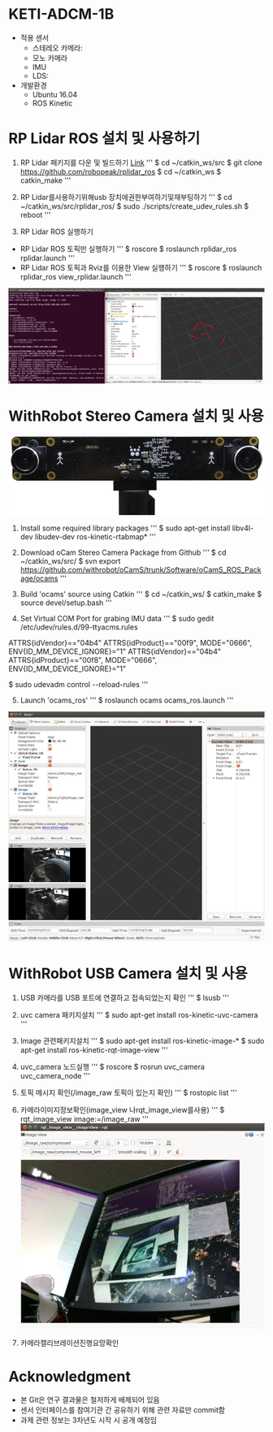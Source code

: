# KETI-ADCM-1B
- 적용 센서
	- 스테레오 카메라:
	- 모노 카메라
	- IMU
	- LDS: 
- 개발환경
	- Ubuntu 16.04
	- ROS Kinetic

	
# RP Lidar ROS 설치 및 사용하기

1. RP Lidar 패키지를 다운 및 빌드하기 [Link](https://github.com/robopeak/rplidar_ros)
'''
$ cd ~/catkin_ws/src
$ git clone https://github.com/robopeak/rplidar_ros
$ cd ~/catkin_ws
$ catkin_make
'''

2. RP Lidar를사용하기위해usb 장치에권한부여하기및재부팅하기
'''
$ cd ~/catkin_ws/src/rplidar_ros/
$ sudo ./scripts/create_udev_rules.sh
$ reboot
'''

3. RP Lidar ROS 실행하기
- RP Lidar ROS 토픽만 실행하기
'''
$ roscore
$ roslaunch rplidar_ros rplidar.launch
'''
- RP Lidar ROS 토픽과 Rviz를 이용한 View 실행하기
'''
$ roscore
$ roslaunch rplidar_ros view_rplidar.launch
'''

![rplidar_ros_rviz](README_img/rplidar.png)


# WithRobot Stereo Camera 설치 및 사용

![ocam_stereo](README_img/stereo_camera_1.png)

1. Install some required library packages
'''
$ sudo apt-get install libv4l-dev libudev-dev ros-kinetic-rtabmap*
'''

2. Download oCam Stereo Camera Package from Github
'''
$ cd ~/catkin_ws/src/
$ svn export https://github.com/withrobot/oCamS/trunk/Software/oCamS_ROS_Package/ocams
'''

3. Build 'ocams' source using Catkin
'''
$ cd ~/catkin_ws/
$ catkin_make
$ source devel/setup.bash
'''

4. Set Virtual COM Port for grabing IMU data
'''
$ sudo gedit /etc/udev/rules.d/99-ttyacms.rules

ATTRS{idVendor}=="04b4" ATTRS{idProduct}=="00f9", MODE="0666",
ENV{ID_MM_DEVICE_IGNORE}="1"
ATTRS{idVendor}=="04b4" ATTRS{idProduct}=="00f8", MODE="0666",
ENV{ID_MM_DEVICE_IGNORE}="1"

$ sudo udevadm control --reload-rules
'''

5. Launch 'ocams_ros'
'''
$ roslaunch ocams ocams_ros.launch
'''

![rqt_viz_ocam_stereo](README_img/stereo_camera_2.png)


# WithRobot USB Camera 설치 및 사용

1. USB 카메라를 USB 포트에 연결하고 접속되었는지 확인
'''
$ lsusb
'''

2. uvc camera 패키지설치
'''
$ sudo apt-get install ros-kinetic-uvc-camera
'''

3. Image 관련패키지설치
'''
$ sudo apt-get install ros-kinetic-image-*
$ sudo apt-get install ros-kinetic-rqt-image-view
'''

4. uvc_camera 노드실행
'''
$ roscore
$ rosrun uvc_camera uvc_camera_node
'''

5. 토픽 메시지 확인(/image_raw 토픽이 있는지 확인)
'''
$ rostopic list
'''

6. 카메라이미지정보확인(image_view 나rqt_image_view를사용)
'''
$ rqt_image_view image:=/image_raw
'''
![rqt_image_view](README_img/mono_camera.png)

7. 카메라캘리브레이션진행요망확인


# Acknowledgment
- 본 Git은 연구 결과물은 철저하게 배제되어 있음
- 센서 인터페이스를 참여기관 간 공유하기 위해 관련 자료만 commit함
- 과제 관련 정보는 3차년도 시작 시 공개 예정임